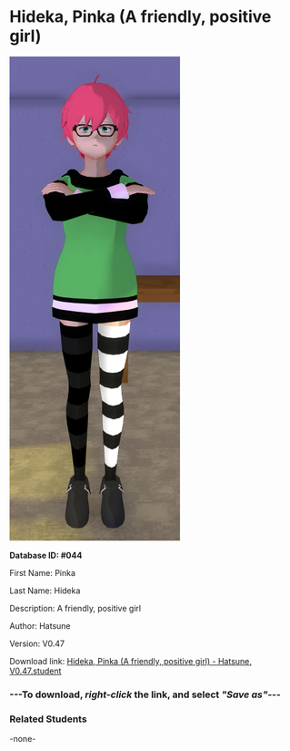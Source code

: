# Hideka, Pinka (A friendly, positive girl)

<img src="Files/Hideka, Pinka (A friendly, positive girl).png" title="Hideka, Pinka (A friendly, positive girl) - Hatsune, V0.47">

**Database ID: #044**

First Name: Pinka

Last Name: Hideka

Description: A friendly, positive girl

Author: Hatsune

Version: V0.47

Download link: <a href="https://raw.githubusercontent.com/Arbiter1223/Daigaku-Gurashi-Custom-Students/master/Students/Files/Hideka%2C%20Pinka%20(A%20friendly%2C%20positive%20girl)%20-%20Hatsune%2C%20V0.47.student">Hideka, Pinka (A friendly, positive girl) - Hatsune, V0.47.student</a>

### ---**To download, _right-click_ the link, and select _"Save as"_**---

### Related Students

-none-
